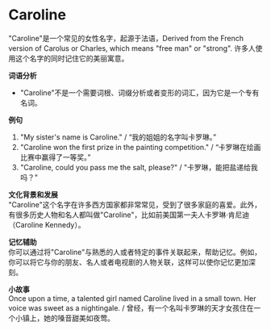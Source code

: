 # Caroline

"Caroline"是一个常见的女性名字，起源于法语，Derived from the French version of Carolus or Charles, which means "free man" or "strong". 许多人使用这个名字的同时记住它的美丽寓意。

  

**词语分析**

  

*   "Caroline"不是一个需要词根、词缀分析或者变形的词汇，因为它是一个专有名词。

  

**例句**

  

1.  "My sister's name is Caroline." / “我的姐姐的名字叫卡罗琳。”
2.  "Caroline won the first prize in the painting competition." / “卡罗琳在绘画比赛中赢得了一等奖。”
3.  "Caroline, could you pass me the salt, please?" / "卡罗琳，能把盐递给我吗？"

  

**文化背景和发展**  
"Caroline"这个名字在许多西方国家都非常常见，受到了很多家庭的喜爱。此外，有很多历史人物和名人都叫做"Caroline"，比如前美国第一夫人卡罗琳·肯尼迪（Caroline Kennedy）。

  

**记忆辅助**  
你可以通过将"Caroline"与熟悉的人或者特定的事件关联起来，帮助记忆。例如，你可以将它与你的朋友、名人或者电视剧的人物关联，这样可以使你记忆更加深刻。

  

**小故事**  
Once upon a time, a talented girl named Caroline lived in a small town. Her voice was sweet as a nightingale. / 曾经，有一个名叫卡罗琳的天才女孩住在一个小镇上，她的嗓音甜美如夜莺。
